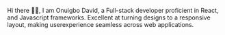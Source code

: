  Hi there 👋🏽, I am Onuigbo David, a Full-stack developer proficient in React, and Javascript frameworks. Excellent at turning designs to a responsive layout, making userexperience seamless across web applications.  


